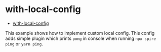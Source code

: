 # with-local-config

<!-- START doctoc generated TOC please keep comment here to allow auto update -->
<!-- DON'T EDIT THIS SECTION, INSTEAD RE-RUN doctoc TO UPDATE -->

- [with-local-config](#with-local-config)

<!-- END doctoc generated TOC please keep comment here to allow auto update -->

This example shows how to implement custom local config. This config adds simple
plugin which prints `pong` in console when running `npx spire ping` or
`yarn ping`.
